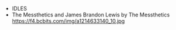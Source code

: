 * IDLES
* The Messthetics and James Brandon Lewis
by The Messthetics
https://f4.bcbits.com/img/a1214633140_10.jpg
